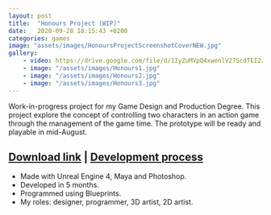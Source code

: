 ```yaml
---
layout: post
title:  "Honours Project (WIP)"
date:   2020-09-28 18:15:43 +0200
categories: games
image: "assets/images/HonoursProjectScreenshotCoverNEW.jpg"
gallery: 
    - video: https://drive.google.com/file/d/1IyZuMVpQ4xwenlV27ScdTEI2zdHj2UmT/preview
    - image: "/assets/images/Honours1.jpg"
    - image: "/assets/images/Honours2.jpg"
    - image: "/assets/images/Honours3.jpg"
---
```


Work-in-progress project for my Game Design and Production Degree. This project explore the concept of controlling two characters in an action game through the management of the game time. The prototype will be ready and playable in mid-August.  

[Download link](https://drive.google.com/open?id=17BO5ZDP-_ly-NHyFCzwilobFYQ_SFqw2) | [Development process](https://drive.google.com/open?id=1S0TPMUV3GOqJ-ycuRf-hgZWrctQDJ4h_)
----

- Made with Unreal Engine 4, Maya and Photoshop.
- Developed in 5 months.
- Programmed using Blueprints.
- My roles: designer, programmer, 3D artist, 2D artist.
